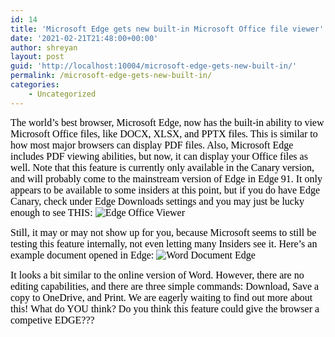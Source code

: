 ```yaml
---
id: 14
title: 'Microsoft Edge gets new built-in Microsoft Office file viewer'
date: '2021-02-21T21:48:00+00:00'
author: shreyan
layout: post
guid: 'http://localhost:10004/microsoft-edge-gets-new-built-in/'
permalink: /microsoft-edge-gets-new-built-in/
categories:
    - Uncategorized
---
```


<font color="#000000" face="Lucida Grande" size="3">The world’s best browser, Microsoft Edge, now has the built-in ability to view Microsoft Office files, like DOCX, XLSX, and PPTX files. This is similar to how most major browsers can display PDF files. Also, Microsoft Edge includes PDF viewing abilities, but now, it can display your Office files as well. Note that this feature is currently only available in the Canary version, and will probably come to the mainstream version of Edge in Edge 91. It only appears to be available to some insiders at this point, but if you do have Edge Canary, check under Edge Downloads settings and you may just be lucky enough to see THIS: ![Edge Office Viewer](https://www.windowscentral.com/sites/wpcentral.com/files/styles/large/public/field/image/2021/02/edge-office-viewer.png)</font>

<font color="#000000" face="Lucida Grande" size="3">Still, it may or may not show up for you, because Microsoft seems to still be testing this feature internally, not even letting many Insiders see it. Here’s an example document opened in Edge: ![Word Document Edge](https://www.windowscentral.com/sites/wpcentral.com/files/styles/large/public/field/image/2021/02/word-document-edge.png)</font>

<font color="#000000" face="Lucida Grande" size="3">It looks a bit similar to the online version of Word. However, there are no editing capabilities, and there are three simple commands: Download, Save a copy to OneDrive, and Print. We are eagerly waiting to find out more about this! What do YOU think? Do you think this feature could give the browser a competive EDGE???</font>